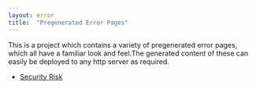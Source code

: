 ```yaml
---
layout: error
title:  "Pregenerated Error Pages"
---
```

This is a project which contains a variety of pregenerated error pages, which all have a familiar look and feel.The generated content of these can easily be deployed to any http server as required. 

- [Security Risk](security.html) 
